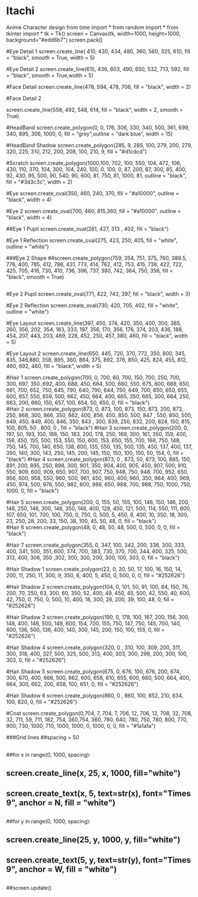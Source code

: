 # Itachi
Anime Character design 
from time import *
from random import *
from tkinter import *
tk = Tk()
screen = Canvas(tk, width=1000, height=1000, background="#edd6b7")
screen.pack()



#Eye Detail 1
screen.create_line( 410, 430, 434, 480, 360, 560, 325, 610, fill = "black", smooth = True, width = 5)

#Eye Detail 2 
screen.create_line(615, 436, 603, 490, 650, 532, 713, 592, fill = "black",  smooth = True,width = 5)    

#Face Detail
screen.create_line(478, 594, 478, 706, fill = "black", width = 2)

#Face Detail 2

screen.create_line(558, 492, 548, 614, fill = "black", width = 2, smooth = True)

#HeadBand
screen.create_polygon(0, 0, 176, 306, 330, 340, 500, 361, 699, 340, 895, 306, 1000, 0, fill = "grey",outline = "dark blue", width = 15)

#HeadBand Shadow
screen.create_polygon(285, 9, 285, 100, 279, 200, 279, 320, 225, 310, 212, 200, 208, 100, 210, 9, fill = "#d1cdcd")

#Scratch
screen.create_polygon(1000,100, 702, 100, 550, 104, 472, 106, 430, 110, 370, 104, 300, 104, 240, 100, 0, 100, 0, 87, 200, 87, 300, 85, 400, 92, 430, 95, 500, 90, 540, 90, 600, 81, 750, 81,
                     1000, 81, outline = "black", fill = "#3d3c3c", width = 2)   


#Eye
screen.create_oval(350, 460, 240, 370, fill = "#a10000", outline = "black", width = 4)

#Eye 2
screen.create_oval(700, 460, 815,360, fill = "#a10000", outline = "black", width = 4)

   
##Eye 1 Pupil
screen.create_oval(281, 427, 313 , 402, fill = "black")

#Eye 1 Reflection
screen.create_oval(275, 423, 250, 405, fill = "white", outline = "white")
    
###Eye 2 Shape
##screen.create_polygon(759, 354, 751, 375, 760, 389.5, 776, 400, 785, 412, 786, 431, 773, 414, 762, 412, 753, 415, 738, 422, 722, 425, 705, 416, 730, 410, 736, 396, 737, 380, 742, 364, 750, 356, fill = "black", smooth = True)
##
#Eye 2 Pupil
screen.create_oval(771, 422, 743, 397, fill = "black", width = 3)


#Eye 2 Reflection
screen.create_oval(730, 420, 705, 402, fill = "white", outline = "white")

#Eye Layout
screen.create_line(397, 450, 374, 420, 350, 400, 300, 365, 260, 356, 202, 354, 183, 333, 197, 356, 170, 356, 176, 374, 203, 436, 188, 454,
                   207, 443, 203, 469, 228, 452, 250, 457, 380, 460, fill = "black", width = 5)

#Eye Layout 2
screen.create_line(650, 445, 720, 370, 772, 350, 800, 345, 835, 346,880, 358, 895, 360, 884, 375, 892, 376,
                   850, 425, 824, 455, 812, 460, 692, 460, fill = "black", width = 5)
 

    
#Hair 1 
screen.create_polygon(700, 0, 700, 80, 700, 150, 700, 250, 700, 300, 697, 350 ,692, 400, 688, 450, 684, 500, 680, 550, 675, 600, 668, 650, 661, 700, 652, 750, 645, 790, 640, 790,
                      644, 750, 649, 700, 650, 650, 655, 600, 657, 550, 659, 500, 662, 450, 664, 400, 665, 350, 665, 300, 664, 250, 663, 200, 660, 150, 657, 100, 654, 50, 650, 0, fill = "black")         
#Hair 2
screen.create_polygon(873, 0, 873, 100, 873, 150, 873, 200, 873, 250, 868, 300, 866, 350, 862, 400, 856, 450, 850, 500, 847 , 550, 850, 500, 849, 450, 849, 400, 846, 350, 843 , 300,
                      839, 250, 832, 200, 824, 150, 815, 100, 805, 50 , 800, 0 , fill = "black")
#Hair 3
screen.create_polygon(200, 0, 197, 50, 193, 100, 188, 150, 183, 200, 178, 250, 169, 300, 161, 350, 159, 400, 156, 450, 155, 500, 153, 550, 150, 600, 153, 650, 155, 700, 168, 750, 148, 750,
                      145, 700, 140, 650, 138, 600, 135, 550, 135, 500, 135, 450, 137, 400, 137, 350, 140, 300, 143, 250, 145, 200, 145, 150, 150, 100, 150, 50, 154, 0, fill = "black")
#Hair 4
screen.create_polygon(873, 0 , 873, 50, 873, 100, 885, 150, 891, 200, 895, 250, 898, 300, 901, 350, 904, 400, 905, 450, 907, 500, 910, 550, 909, 600, 909, 650, 907, 700, 907, 750, 948, 750, 948, 700, 952, 650, 956, 600, 958, 550, 960, 500, 961, 450, 960, 400, 960, 350, 964, 400,
                      969, 450, 974, 500, 976, 550, 982, 600, 986, 650, 988, 700, 988, 750, 1000, 750, 1000, 0, fill = "black")

#Hair 5
screen.create_polygon(200, 0, 155, 50, 155, 100, 146, 150, 146, 200, 146, 250, 146, 300, 146, 350, 146, 400, 128, 450, 121, 500, 114, 550, 111, 600, 107, 650,
                      101, 700, 100, 750, 0, 750, 0, 500, 5, 450, 8, 400, 10, 350, 18, 300, 23, 250, 28, 200, 33, 150, 38, 100, 45, 50, 48, 0, fill = "black")    
#Hair 6
screen.create_polygon(48, 0, 48, 50, 48, 500, 0, 500, 0, 0, fill = "black")

#Hair 7
screen.create_polygon(355, 0, 347, 100, 342, 200, 336, 300, 333, 400, 341, 500, 351, 600, 374, 700, 383, 730, 370, 700, 344, 600, 325, 500, 313, 400, 306, 350 ,302, 300, 300, 200, 300, 100, 303, 0, fill = "black")
 

#Hair Shadow 1
screen.create_polygon(22, 0, 20, 50, 17, 100, 16, 150, 14, 200, 11, 250, 11, 300, 9, 350, 6, 400, 5, 450, 0, 500, 0, 0, fill = "#252626")

#Hair Shadow 2
screen.create_polygon(104, 0, 101, 50, 91, 100, 84, 150, 76, 200, 70, 250, 63, 300, 60, 350, 52, 400, 49, 450, 45, 500, 42, 550, 40, 600, 42, 750, 0,
                      750, 0, 500, 10, 400, 18, 300, 28, 200, 39, 100, 48, 0, fill = "#252626")       

#Hair Shadow 3
screen.create_polygon(190, 0, 178, 100, 167, 200, 156, 300, 148, 400, 146, 500, 149, 600, 154, 700, 155, 750, 147, 750, 145, 700, 140, 600, 136, 500, 136, 400, 140, 300, 145, 200, 150, 100, 155, 0, fill = "#252626")

#Hair Shadow 4
screen.create_polygon(320, 0 , 310, 100, 309, 200, 311, 300, 318, 400, 327, 500, 325, 500, 313, 400, 303, 300, 298, 200, 300, 100, 303, 0, fill = "#252626")     

#Hair Shadow 5
screen.create_polygon(675, 0, 676, 100, 676, 200, 674, 300, 670, 400, 666, 500, 662, 600, 658, 610, 655, 600, 660, 500, 664, 400, 664, 300, 662, 200, 658, 100, 651, 0, fill = "#252626")

#Hair Shadow 6
screen.create_polygon(860, 0 , 860, 100, 852, 210, 834, 100, 820, 0, fill = "#252626")

 
#Coat
screen.create_polygon(0,704,  7, 704, 7, 706, 12, 706, 12, 708, 32, 708, 32, 711, 59, 711, 182, 754, 360,754, 360, 780, 640, 780, 750, 780,
                      800, 770, 900, 730, 1000, 710, 1000, 1000, 0, 1000, 0, 0, fill = "#1a1a1a")




###Grid lines
##spacing = 50
##
##for x in range(0, 1000, spacing): 
##    screen.create_line(x, 25, x, 1000, fill="white")
##    screen.create_text(x, 5, text=str(x), font="Times 9", anchor = N, fill = "white")
##
##for y in range(0, 1000, spacing):
##    screen.create_line(25, y, 1000, y, fill="white")
##    screen.create_text(5, y, text=str(y), font="Times 9", anchor = W, fill = "white")
##
##screen.update()
